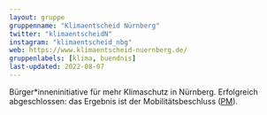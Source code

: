 ```yaml
---
layout: gruppe
gruppenname: "Klimaentscheid Nürnberg"
twitter: "klimaentscheidN"
instagram: "klimaentscheid_nbg"
web: https://www.klimaentscheid-nuernberg.de/
gruppenlabels: [klima, buendnis]
last-updated: 2022-08-07
---
```


Bürger\*inneninitiative für mehr Klimaschutz in Nürnberg. Erfolgreich abgeschlossen: das Ergebnis ist der Mobilitätsbeschluss ([PM](https://radentscheid-nuernberg.de/fileadmin/Pressemitteilungen/2021-01-27_Mobilitaetsbeschluss/270121_Radentscheid_Mobilitaetsbeschluss.pdf)).
